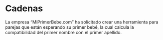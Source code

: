 # Cadenas
La empresa “MiPrimerBebe.com” ha solicitado crear una herramienta para parejas que están esperando su primer bebé, la cual  calcula la compatibilidad del primer nombre con el primer apellido. 
